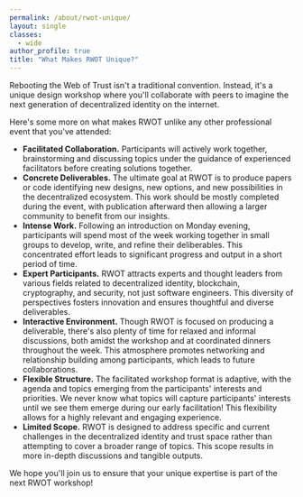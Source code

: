 ```yaml
---
permalink: /about/rwot-unique/
layout: single
classes:
  - wide
author_profile: true
title: "What Makes RWOT Unique?"
---
```


Rebooting the Web of Trust isn't a traditional convention. Instead, it's a unique design workshop where you'll collaborate with peers to imagine the next generation of decentralized identity on the internet.

Here's some more on what makes RWOT unlike any other professional event that you've attended:

* **Facilitated Collaboration.** Participants will actively work together, brainstorming and discussing topics under the guidance of experienced facilitators before creating solutions together.
* **Concrete Deliverables.** The ultimate goal at RWOT is to produce papers or code identifying new designs, new options, and new possibilities in the decentralized ecosystem. This work should be mostly completed during the event, with publication afterward then allowing a larger community to benefit from our insights.
* **Intense Work.** Following an introduction on Monday evening, participants will spend most of the week working together in small groups to develop, write, and refine their deliberables. This concentrated effort leads to significant progress and output in a short period of time.
* **Expert Participants.** RWOT attracts experts and thought leaders from various fields related to decentralized identity, blockchain, cryptography, and security, not just software engineers. This diversity of perspectives fosters innovation and ensures thoughtful and diverse deliverables.
* **Interactive Environment.** Though RWOT is focused on producing a deliverable, there's also plenty of time for relaxed and informal discussions, both amidst the workshop and at coordinated dinners throughout the week. This atmosphere promotes networking and relationship building among participants, which leads to future collaborations.
* **Flexible Structure.** The facilitated workshop format is adaptive, with the agenda and topics emerging from the participants' interests and priorities. We never know what topics will capture participants' interests until we see them emerge during our early facilitation! This flexibility allows for a highly relevant and engaging experience.
* **Limited Scope.** RWOT is designed to address specific and current challenges in the decentralized identity and trust space rather than attempting to cover a broader range of topics. This scope results in more in-depth discussions and tangible outputs.

We hope you'll join us to ensure that your unique expertise is part of the next RWOT workshop!


